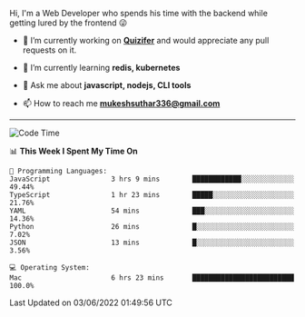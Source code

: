 Hi, I'm a Web Developer who spends his time with the backend while getting lured by the frontend 😜

- 🔭 I’m currently working on **[Quizifer](https://github.com/SutharMukesh/Quizifer/)** and would appreciate any pull requests on it.

- 🌱 I’m currently learning **redis, kubernetes**

- 💬 Ask me about **javascript, nodejs, CLI tools**

- 📫 How to reach me **mukeshsuthar336@gmail.com**

---
<!--START_SECTION:waka-->
![Code Time](http://img.shields.io/badge/Code%20Time-0%20secs-blue)

📊 **This Week I Spent My Time On** 

```text
💬 Programming Languages: 
JavaScript               3 hrs 9 mins        ████████████░░░░░░░░░░░░░   49.44% 
TypeScript               1 hr 23 mins        █████░░░░░░░░░░░░░░░░░░░░   21.76% 
YAML                     54 mins             ███░░░░░░░░░░░░░░░░░░░░░░   14.36% 
Python                   26 mins             █░░░░░░░░░░░░░░░░░░░░░░░░   7.02% 
JSON                     13 mins             █░░░░░░░░░░░░░░░░░░░░░░░░   3.56%

💻 Operating System: 
Mac                      6 hrs 23 mins       █████████████████████████   100.0%

```


 Last Updated on 03/06/2022 01:49:56 UTC
<!--END_SECTION:waka-->
